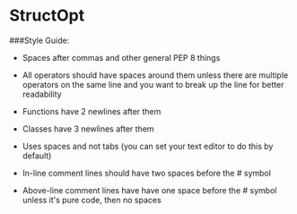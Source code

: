 # StructOpt

###Style Guide:

* Spaces after commas and other general PEP 8 things

* All operators should have spaces around them unless there are multiple operators on the same line and you want to break up the line for better readability

* Functions have 2 newlines after them

* Classes have 3 newlines after them

* Uses spaces and not tabs (you can set your text editor to do this by default)

* In-line comment lines should have two spaces before the # symbol

* Above-line comment lines have have one space before the # symbol unless it's pure code, then no spaces
